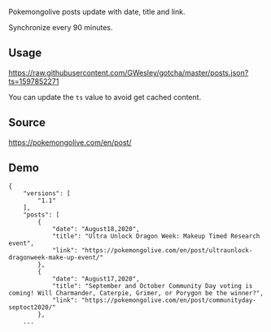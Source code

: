 Pokemongolive posts update with date, title and link.

Synchronize every 90 minutes.

## Usage

https://raw.githubusercontent.com/GWesley/gotcha/master/posts.json?ts=1597852271

You can update the `ts` value to avoid get cached content.

## Source

https://pokemongolive.com/en/post/

## Demo

```
{
    "versions": [
        "1.1"
    ],
    "posts": [
        {
            "date": "August18,2020",
            "title": "Ultra Unlock Dragon Week: Makeup Timed Research event",
            "link": "https://pokemongolive.com/en/post/ultraunlock-dragonweek-make-up-event/"
        },
        {
            "date": "August17,2020",
            "title": "September and October Community Day voting is coming! Will Charmander, Caterpie, Grimer, or Porygon be the winner?",
            "link": "https://pokemongolive.com/en/post/communityday-septoct2020/"
        },
    ...
```
